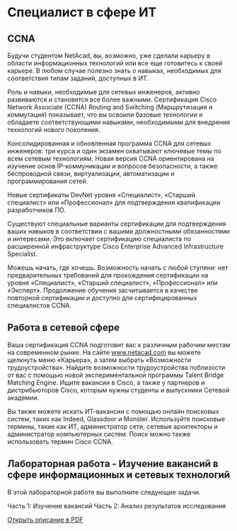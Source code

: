 # Специалист в сфере ИТ

<!--1.9.1-->
## CCNA
Будучи студентом NetAcad, вы, возможно, уже сделали карьеру в области информационных технологий или все еще готовитесь к своей карьере. В любом случае полезно знать о навыках, необходимых для соответствия типам заданий, доступных в ИТ.

Роль и навыки, необходимые для сетевых инженеров, активно развиваются и становятся все более важными. Сертификация Cisco Network Associate (CCNA) Routing and Switching (Маршрутизация и коммутация) показывает, что вы освоили базовые технологии и обладаете соответствующими навыками, необходимыми для внедрения технологий нового поколения.

Консолидированная и обновленная программа CCNA для сетевых инженеров: три курса и один экзамен охватывают ключевые темы по всем сетевым технологиям. Новая версия CCNA ориентирована на изучение основ IP-коммуникации и вопросов безопасности, а также беспроводной связи, виртуализации, автоматизации и программирования сетей.

Новые сертификаты DevNet уровня «Специалист», «Старший специалист» или «Профессионал» для подтверждения квалификации разработчиков ПО.

Существуют специальные варианты сертификации для подтверждения ваших навыков в соответствии с вашими должностными обязанностями и интересами. Это включает сертификацию специалиста по расширенной инфраструктуре Cisco Enterprise Advanced Infrastructure Specialist.

Можешь начать, где хочешь. Возможность начать с любой ступени: нет предварительных требований для прохождения сертификации на уровне «Специалист», «Старший специалист», «Профессионал» или «Эксперт». Продолжение обучения засчитывается в качестве повторной сертификации и доступно для сертифицированных специалистов CCNA.

<!--1.9.2-->
## Работа в сетевой сфере
Ваша сертификация CCNA подготовит вас к различным рабочим местам на современном рынке. На сайте www.netacad.com вы можете щелкнуть меню «Карьера», а затем выбрать «Возможности трудоустройства». Найдите возможности трудоустройства поблизости от вас с помощью новой экспериментальной программы Talent Bridge Matching Engine. Ищите вакансии в Cisco, а также у партнеров и дистрибьюторов Cisco, которым нужны студенты и выпускники Сетевой академии.

Вы также можете искать ИТ-вакансии с помощью онлайн поисковых систем, таких как Indeed, Glassdoor и Monster. Используйте поисковые термины, такие как ИТ, администратор сети, сетевые архитекторы и администратор компьютерных систем. Поиск можно также использовать термин Cisco CCNA.

<!--1.9.3-->
## Лабораторная работа - Изучение вакансий в сфере информационных и сетевых технологий
В этой лабораторной работе вы выполните следующие задачи.

Часть 1: Изучение вакансий
Часть 2: Анализ результатов исследования

[Открыть описание в PDF](./assets/1.9.3-lab---research-it-and-networking-job-opportunities_ru-RU.pdf)